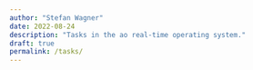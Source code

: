 ```yaml
---
author: "Stefan Wagner"
date: 2022-08-24
description: "Tasks in the ao real-time operating system."
draft: true
permalink: /tasks/
---
```

